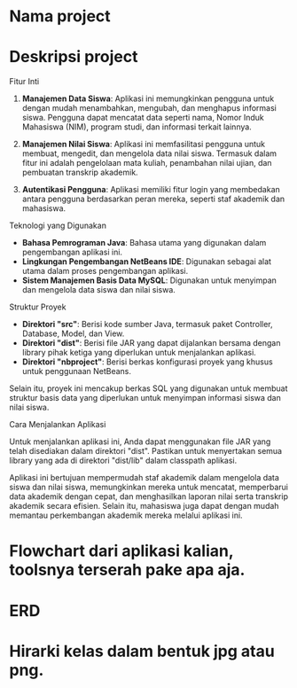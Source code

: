# Nama project
# Deskripsi project

Fitur Inti

1. **Manajemen Data Siswa**: Aplikasi ini memungkinkan pengguna untuk dengan mudah menambahkan, mengubah, dan menghapus informasi siswa. Pengguna dapat mencatat data seperti nama, Nomor Induk Mahasiswa (NIM), program studi, dan informasi terkait lainnya.

2. **Manajemen Nilai Siswa**: Aplikasi ini memfasilitasi pengguna untuk membuat, mengedit, dan mengelola data nilai siswa. Termasuk dalam fitur ini adalah pengelolaan mata kuliah, penambahan nilai ujian, dan pembuatan transkrip akademik.

3. **Autentikasi Pengguna**: Aplikasi memiliki fitur login yang membedakan antara pengguna berdasarkan peran mereka, seperti staf akademik dan mahasiswa.

Teknologi yang Digunakan

- **Bahasa Pemrograman Java**: Bahasa utama yang digunakan dalam pengembangan aplikasi ini.
- **Lingkungan Pengembangan NetBeans IDE**: Digunakan sebagai alat utama dalam proses pengembangan aplikasi.
- **Sistem Manajemen Basis Data MySQL**: Digunakan untuk menyimpan dan mengelola data siswa dan nilai siswa.

Struktur Proyek

- **Direktori "src"**: Berisi kode sumber Java, termasuk paket Controller, Database, Model, dan View.
- **Direktori "dist"**: Berisi file JAR yang dapat dijalankan bersama dengan library pihak ketiga yang diperlukan untuk menjalankan aplikasi.
- **Direktori "nbproject"**: Berisi berkas konfigurasi proyek yang khusus untuk penggunaan NetBeans.

Selain itu, proyek ini mencakup berkas SQL yang digunakan untuk membuat struktur basis data yang diperlukan untuk menyimpan informasi siswa dan nilai siswa.

Cara Menjalankan Aplikasi

Untuk menjalankan aplikasi ini, Anda dapat menggunakan file JAR yang telah disediakan dalam direktori "dist". Pastikan untuk menyertakan semua library yang ada di direktori "dist/lib" dalam classpath aplikasi.

Aplikasi ini bertujuan mempermudah staf akademik dalam mengelola data siswa dan nilai siswa, memungkinkan mereka untuk mencatat, memperbarui data akademik dengan cepat, dan menghasilkan laporan nilai serta transkrip akademik secara efisien. Selain itu, mahasiswa juga dapat dengan mudah memantau perkembangan akademik mereka melalui aplikasi ini.
# Flowchart dari aplikasi kalian, toolsnya terserah pake apa aja.
# ERD
# Hirarki kelas dalam bentuk jpg atau png.
